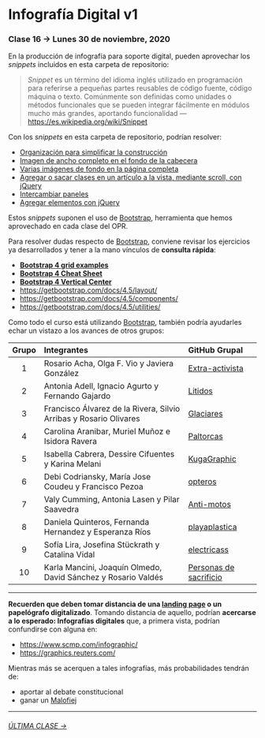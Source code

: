 # Infografía Digital v1

### Clase 16 → Lunes 30 de noviembre, 2020

En la producción de infografía para soporte digital, pueden aprovechar los *snippets* incluidos en esta carpeta de repositorio: 

> *Snippet* es un término del idioma inglés utilizado en programación para referirse a pequeñas partes reusables de código fuente, código máquina o texto. Comúnmente son definidas como unidades o métodos funcionales que se pueden integrar fácilmente en módulos mucho más grandes, aportando funcionalidad — https://es.wikipedia.org/wiki/Snippet

Con los *snippets* en esta carpeta de repositorio, podrían resolver: 

- [Organización para simplificar la construcción](https://profesorfaco.github.io/dno075-2020/clase-16/snippets/organizacion.html)
- [Imagen de ancho completo en el fondo de la cabecera](https://profesorfaco.github.io/dno075-2020/clase-16/snippets/encabezado.html)
- [Varias imágenes de fondo en la página completa](https://profesorfaco.github.io/dno075-2020/clase-16/snippets/imagenes_de_fondo.html)
- [Agregar o sacar clases en un artículo a la vista, mediante scroll, con jQuery](https://profesorfaco.github.io/dno075-2020/clase-16/snippets/viendo_un_article.html)
- [Intercambiar paneles](https://profesorfaco.github.io/dno075-2020/clase-16/snippets/intercambiar_paneles.html)
- [Agregar elementos con jQuery](https://profesorfaco.github.io/dno075-2020/clase-16/snippets/agregar_elementos.html)

Estos *snippets* suponen el uso de [Bootstrap](https://getbootstrap.com/), herramienta que hemos aprovechado en cada clase del OPR. 

Para resolver dudas respecto de [Bootstrap](https://getbootstrap.com/), conviene revisar los ejercicios ya desarrollados y tener a la mano vínculos de **consulta rápida**:

- **[Bootstrap 4 grid examples](https://getbootstrap.com/docs/4.5/examples/grid/)**
- **[Bootstrap 4 Cheat Sheet](https://hackerthemes.com/bootstrap-cheatsheet/)**
- **[Bootstrap 4 Vertical Center](https://medium.com/wdstack/bootstrap-4-vertical-center-1211448a2eff)**
- https://getbootstrap.com/docs/4.5/layout/
- https://getbootstrap.com/docs/4.5/components/
- https://getbootstrap.com/docs/4.5/utilities/

Como todo el curso está utilizando [Bootstrap](https://getbootstrap.com/), también podría ayudarles echar un vistazo a los avances de otros grupos:

| Grupo | Integrantes | GitHub Grupal    | 
|:-----:|:---------|:-------|
| 1 | Rosario Acha, Olga F. Vio y Javiera González | [Extra-activista](https://github.com/extra-activista/) |
| 2 | Antonia Adell, Ignacio Agurto y Fernando Gajardo | [Litidos](https://github.com/Litidos/) |
| 3 | Francisco Álvarez de la Rivera, Silvio Arribas y Rosario Olivares | [Glaciares](https://github.com/Glaciares-en-peligro/) |
| 4 | Carolina Aranibar, Muriel Muñoz e Isidora Ravera | [Paltorcas](https://github.com/Paltorcas/) |
| 5 | Isabella Cabrera, Dessire Cifuentes y	Karina Melani | [KugaGraphic](https://github.com/KugaGraphic/) |
| 6 | Debi Codriansky, María Jose Coudeu y Francisco Pezoa | [opteros](https://github.com/opteros/) |
| 7 | Valy Cumming, Antonia Lasen y Pilar Saavedra | [Anti-motos](https://github.com/anti-motos/) |
| 8 | Daniela Quinteros, Fernanda Hernandez y Esperanza Ríos | [playaplastica](https://github.com/playaplastica/) |
| 9 | Sofía Lira, Josefina Stückrath y Catalina Vidal | [electricass](https://github.com/electricass/) |
| 10 | Karla Mancini, Joaquín Olmedo, David Sánchez y Rosario Valdés | [Personas de sacrificio](https://github.com/Personas-de-sacrificio/) |

- - - - - - - - - - - 

**Recuerden que deben tomar distancia de una [landing page](https://startbootstrap.com/themes/landing-pages) o un papelógrafo digitalizado**. Tomando distancia de aquello, podrían **acercarse a lo esperado: Infografías digitales** que, a primera vista, podrían confundirse con alguna en:

- https://www.scmp.com/infographic/
- https://graphics.reuters.com/

Mientras más se acerquen a tales infografías, más probabilidades tendrán de:

- aportar al debate constitucional
- ganar un [Malofiej](https://www.malofiejgraphics.com/awards#categories)

- - - - - - - - - - - 

###### [ÚLTIMA CLASE →](https://github.com/profesorfaco/dno075-2020/tree/gh-pages/clase-17)

